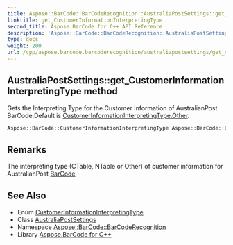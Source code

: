 ```yaml
---
title: Aspose::BarCode::BarCodeRecognition::AustraliaPostSettings::get_CustomerInformationInterpretingType method
linktitle: get_CustomerInformationInterpretingType
second_title: Aspose.BarCode for C++ API Reference
description: 'Aspose::BarCode::BarCodeRecognition::AustraliaPostSettings::get_CustomerInformationInterpretingType method. Gets the Interpreting Type for the Customer Information of AustralianPost BarCode.Default is CustomerInformationInterpretingType.Other in C++.'
type: docs
weight: 200
url: /cpp/aspose.barcode.barcoderecognition/australiapostsettings/get_customerinformationinterpretingtype/
---
```

## AustraliaPostSettings::get_CustomerInformationInterpretingType method


Gets the Interpreting Type for the Customer Information of AustralianPost BarCode.Default is [CustomerInformationInterpretingType.Other](../../../aspose.barcode/customerinformationinterpretingtype/).

```cpp
Aspose::BarCode::CustomerInformationInterpretingType Aspose::BarCode::BarCodeRecognition::AustraliaPostSettings::get_CustomerInformationInterpretingType()
```

## Remarks


The interpreting type (CTable, NTable or Other) of customer information for AustralianPost [BarCode](../../../aspose.barcode/)



## See Also

* Enum [CustomerInformationInterpretingType](../../../aspose.barcode/customerinformationinterpretingtype/)
* Class [AustraliaPostSettings](../)
* Namespace [Aspose::BarCode::BarCodeRecognition](../../)
* Library [Aspose.BarCode for C++](../../../)

